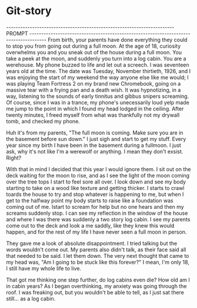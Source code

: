 # Git-story

----------------------------------------------------------------------- PROMPT ------------------------------------------------------------------------------------- From birth, your parents have done everything they could to stop you from going out during a full moon. At the age of 18, curiosity overwhelms you and you sneak out of the house during a full moon. You take a peek at the moon, and suddenly you turn into a log cabin. You are a werehouse.
My phone buzzed to life and let out a screech. I was seventeen years old at the time. The date was Tuesday, November thirtieth, 1926, and I was enjoying the start of my weekend the way anyone else like me would; I was playing Team Fortress 2 on my brand new Chromebook, going on a massive tear with a frying pan and a death wish. It was hypnotizing, in a way, listening to the sounds of early tinnitus and gibbus snipers screaming. Of course, since I was in a trance, my phone's unecessarily loud yelp made me jump to the point in which I found my head lodged in the ceiling. After twenty minutes, I freed myself from what was thankfully not my drywall tomb, and checked my phone.

Huh it's from my parents, "The full moon is coming. Make sure you are in the basement before sun down." I just sigh and start to get my stuff. Every year since my birth I have been in the basement during a fullmoon. I just ask, why it's not like I'm a werewolf or anything. I mean they don't exsist. Right?

With that in mind I decided that this year I would ignore them. I sit out on the deck waiting for the moon to rise, and as I see the light of the moon coming over the tree tops I start to feel sore all over. I look down and see my body starting to take on a wood like texture and getting thicker. I starts to crawl toards the house to try and stop whatever is happening to me, but when I get to the halfway point my body starts to raise like a foundation was coming out of me. Istart to scream for help but no one hears and then my screams suddenly stop. I can see my reflection in the window of the house and where I was there was suddenly a two story log cabin. I see my parents come out to the deck and look a me saddly, like they knew this would happen, and for the rest of my life I have never seen a full moon in person.

They gave me a look of absolute disappointment. I tried talking but the words wouldn't come out. My parents also didn't talk, as their face said all that needed to be said. I let them down. The very next thought that came to my head was, "Am I going to be stuck like this forever?" I mean, I'm only 18, I still have my whole life to live.

That got me thinking one step further, do log cabins even die? How old am I in cabin years? As I began overthinking, my anxiety was going through the roof. I was freaking out, but you wouldn't be able to tell, as I just sat there still... as a log cabin.
